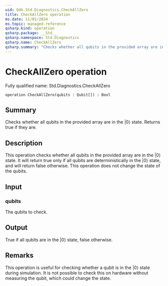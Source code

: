 ```yaml
---
uid: Qdk.Std.Diagnostics.CheckAllZero
title: CheckAllZero operation
ms.date: 11/01/2024
ms.topic: managed-reference
qsharp.kind: operation
qsharp.package: __Std__
qsharp.namespace: Std.Diagnostics
qsharp.name: CheckAllZero
qsharp.summary: "Checks whether all qubits in the provided array are in the |0⟩ state. Returns true if they are."
---
```


# CheckAllZero operation

Fully qualified name: Std.Diagnostics.CheckAllZero

```qsharp
operation CheckAllZero(qubits : Qubit[]) : Bool
```

## Summary
Checks whether all qubits in the provided array are in the |0⟩ state. Returns true if they are.

## Description
This operation checks whether all qubits in the provided array are in the |0⟩ state. It will return true only
if all qubits are deterministically in the |0⟩ state, and will return false otherwise. This operation
does not change the state of the qubits.

## Input
### qubits
The qubits to check.
## Output
True if all qubits are in the |0⟩ state, false otherwise.

## Remarks
This operation is useful for checking whether a qubit is in the |0⟩ state during simulation. It is not possible to check
this on hardware without measuring the qubit, which could change the state.
